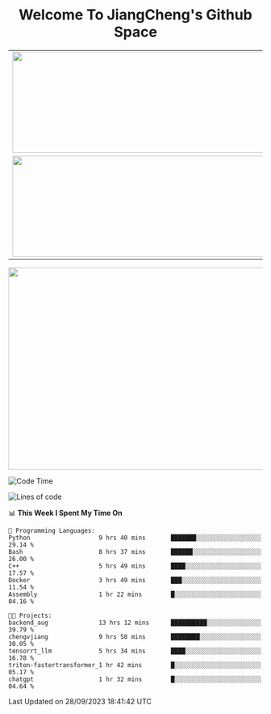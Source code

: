 <h1 align="center">Welcome To JiangCheng's Github Space</h1>

<table align="center" frame="void" rules="none" >
  <tr>
    <td>
      <div align="center"> <img height="200px" width="500px"  src="https://github-readme-stats.vercel.app/api?username=thisjiang&hide_title=true&hide_border=true&layout=compact&show_icons=trueline_height=21&text_color=000&icon_color=000&bg_color=0,ea6161,ffc64d,fffc4d,52fa5a&theme=graywhite" /> </div>
    </td>
    <td>
      <div align="center"> <img height="200px" width="500px" src="https://github-readme-stats.vercel.app/api/top-langs/?username=thisjiang&hide_title=true&hide_border=true&layout=compact&langs_count=6&text_color=000&icon_color=fff&bg_color=0,52fa5a,4dfcff,c64dff&theme=graywhite" /> </div>
    </td>
  </tr>
  <tr>
    <td>
      <div align="center"> <img height="200px" width="500px" src="https://github-readme-streak-stats.herokuapp.com/?user=thisjiang&hide_title=true&hide_border=true&layout=compact&langs_count=6" /> </div>
    </td>
    <td>
      <div align="center"> 
      <a href="https://github.com/" target="_blank"><img style="margin: 10px" src="https://profilinator.rishav.dev/skills-assets/git-scm-icon.svg" alt="Git" height="50" /></a>  
      <a href="https://www.linux.org/" target="_blank"><img style="margin: 10px" src="https://profilinator.rishav.dev/skills-assets/linux-original.svg" alt="Linux" height="50" /></a>  
      <a href="https://www.gnu.org/software/bash/" target="_blank"><img style="margin: 10px" src="https://profilinator.rishav.dev/skills-assets/gnu_bash-icon.svg" alt="Bash" height="50" /></a>  
      </div>
    </td>
  </tr>
</table>

<div align="center"> <img height="400px" width="1000px" src="https://github-readme-activity-graph.cyclic.app/graph?username=thisjiang&theme=react&hide_title=true&hide_border=true&layout=compact&langs_count=6" /> </div></td>

<!--START_SECTION:waka-->
![Code Time](http://img.shields.io/badge/Code%20Time-322%20hrs%2039%20mins-blue)

![Lines of code](https://img.shields.io/badge/From%20Hello%20World%20I%27ve%20Written-602.3%20thousand%20lines%20of%20code-blue)

📊 **This Week I Spent My Time On** 

```text
💬 Programming Languages: 
Python                   9 hrs 40 mins       ███████░░░░░░░░░░░░░░░░░░   29.14 % 
Bash                     8 hrs 37 mins       ██████░░░░░░░░░░░░░░░░░░░   26.00 % 
C++                      5 hrs 49 mins       ████░░░░░░░░░░░░░░░░░░░░░   17.57 % 
Docker                   3 hrs 49 mins       ███░░░░░░░░░░░░░░░░░░░░░░   11.54 % 
Assembly                 1 hr 22 mins        █░░░░░░░░░░░░░░░░░░░░░░░░   04.16 % 

🐱‍💻 Projects: 
backend_aug              13 hrs 12 mins      ██████████░░░░░░░░░░░░░░░   39.79 % 
chengvjiang              9 hrs 58 mins       ████████░░░░░░░░░░░░░░░░░   30.05 % 
tensorrt_llm             5 hrs 34 mins       ████░░░░░░░░░░░░░░░░░░░░░   16.78 % 
triton-fastertransformer_1 hr 42 mins        █░░░░░░░░░░░░░░░░░░░░░░░░   05.17 % 
chatgpt                  1 hr 32 mins        █░░░░░░░░░░░░░░░░░░░░░░░░   04.64 % 
```


 Last Updated on 28/09/2023 18:41:42 UTC
<!--END_SECTION:waka-->
